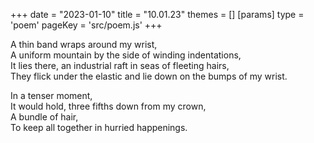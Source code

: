 +++
date = "2023-01-10"
title = "10.01.23"
themes = []
[params]
  type = 'poem'
  pageKey = 'src/poem.js'
+++

A thin band wraps around my wrist,  
A uniform mountain by the side of winding indentations,  
It lies there, an industrial raft in seas of fleeting hairs,  
They flick under the elastic and lie down on the bumps of my wrist.  
  
In a tenser moment,  
It would hold, three fifths down from my crown,  
A bundle of hair,  
To keep all together in hurried happenings.
